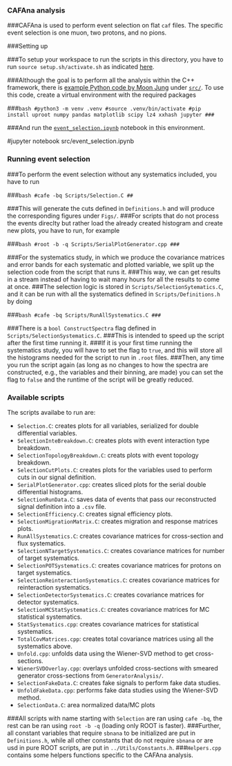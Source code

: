 ### CAFAna analysis

###CAFAna is used to perform event selection on flat `caf` files. The specific event selection is one muon, two protons, and no pions. 

###Setting up

###To setup your workspace to run the scripts in this directory, you have to run `source setup.sh/activate.sh` as indicated [here](https://github.com/afropapp13/sbn_analyzer/blob/main/README.md).

###Although the goal is to perform all the analysis within the C++ framework, there is [example Python code by Moon Jung](https://github.com/wjdanswjddl/flatcaf-ana) under [`src/`](https://github.com/afropapp13/sbn_analyzer/tree/main/CAFAnaAnalysis/src). To use this code, create a virtual environment with the required packages

###```bash
#python3 -m venv .venv
#source .venv/bin/activate
#pip install uproot numpy pandas matplotlib scipy lz4 xxhash jupyter
###```

###And run the [`event_selection.ipynb`](https://github.com/afropapp13/sbn_analyzer/blob/main/CAFAnaAnalysis/src/event_selection.ipynb) notebook in this environment.

#jupyter notebook src/event_selection.ipynb

### Running event selection

###To perform the event selection without any systematics included, you have to run

###```bash
#cafe -bq Scripts/Selection.C
##```

###This will generate the cuts defined in `Definitions.h` and will produce the corresponding figures under `Figs/`. 
###For scripts that do not process the events direclty but rather load the already created histogram and create new plots, you have to run, for example

###```bash
#root -b -q Scripts/SerialPlotGenerator.cpp
###```

###For the systematics study, in which we produce the covariance matrices and error bands for each systematic and plotted variable, we split up the selection code from the script that runs it. 
###This way, we can get results in a stream instead of having to wait many hours for all the results to come at once. 
###The selection logic is stored in `Scripts/SelectionSytematics.C`, and it can be run with all the systematics defined in `Scripts/Definitions.h` by doing

###```bash
#cafe -bq Scripts/RunAllSystematics.C
###```

###There is a `bool ConstructSpectra` flag defined in `Scripts/SelectionSystematics.C`. 
###This is intended to speed up the script after the first time running it. 
###If it is your first time running the systematics study, you will have to set the flag to `true`, and this will store all the histograms needed for the script to run in `.root` files. 
###Then, any time you run the script again (as long as no changes to how the spectra are constructed, e.g., the variables and their binning, are made) you can set the flag to `false` and the runtime of the script will be greatly reduced.

### Available scripts

The scripts availabe to run are:
- `Selection.C`: creates plots for all variables, serialized for double differential variables. 
- `SelectionInteBreakdown.C`: creates plots with event interaction type breakdown.
- `SelectionTopologyBreakdown.C`: creats plots with event topology breakdown.
- `SelectionCutPlots.C`: creates plots for the variables used to perform cuts in our signal definition.
- `SerialPlotGenerator.cpp`: creates sliced plots for the serial double differential histograms.
- `SelectionRunData.C`: saves data of events that pass our reconstructed signal definition into a `.csv` file.
- `SelectionEfficiency.C`: creates signal efficiency plots.
- `SelectionMigrationMatrix.C`: creates migration and response matrices plots.
- `RunAllSystematics.C`: creates covariance matrices for cross-section and flux systematics.
- `SelectionNTargetSystematics.C`: creates covariance matrices for number of target systematics.
- `SelectionPOTSystematics.C`: creates covariance matrices for protons on target systematics.
- `SelectionReinteractionSystematics.C`: creates covariance matrices for reinteraction systematics.
- `SelectionDetectorSystematics.C`: creates covariance matrices for detector systematics.
- `SelectionMCStatSystematics.C`: creates covariance matrices for MC statistical systematics.
- `StatSystematics.cpp`: creates covariance matrices for statistical systematics.
- `TotalCovMatrices.cpp`: creates total covariance matrices using all the systematics above.
- `Unfold.cpp`: unfolds data using the Wiener-SVD method to get cross-sections.
- `WienerSVDOverlay.cpp`: overlays unfolded cross-sections with smeared generator cross-sections from `GeneratorAnalysis/`.
- `SelectionFakeData.C`: creates fake signals to perform fake data studies.
- `UnfoldFakeData.cpp`: performs fake data studies using the Wiener-SVD method.
- `SelectionData.C`: area normalized data/MC plots

###All scripts with name starting with `Selection` are ran using `cafe -bq`, the rest can be ran using `root -b -q` (loading only ROOT is faster). 
###Further, all constant variables that require `sbnana` to be initialized are put in `Definitions.h`, while all other constants that do not require `sbnana` or are usd in pure ROOT scripts, are put in `../Utils/Constants.h`. 
###`Helpers.cpp` contains some helpers functions specific to the CAFAna analysis. 

